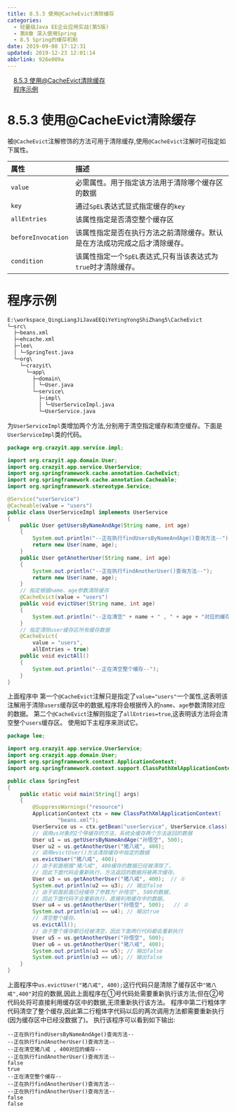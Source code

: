 ```yaml
---
title: 8.5.3 使用@CacheEvict清除缓存
categories: 
  - 轻量级Java EE企业应用实战(第5版)
  - 第8章 深入使用Spring
  - 8.5 Spring的缓存机制
date: 2019-09-08 17:12:31
updated: 2019-12-23 12:01:14
abbrlink: 926e009a
---
```

<div id='my_toc'><a href="/JavaReadingNotes/926e009a/#8-5-3-使用@CacheEvict清除缓存" class="header_1">8.5.3 使用@CacheEvict清除缓存</a>&nbsp;<br><a href="/JavaReadingNotes/926e009a/#程序示例" class="header_1">程序示例</a>&nbsp;<br></div>
<style>.header_1{margin-left: 1em;}.header_2{margin-left: 2em;}.header_3{margin-left: 3em;}.header_4{margin-left: 4em;}.header_5{margin-left: 5em;}.header_6{margin-left: 6em;}</style>
<!--more-->
<script>if (navigator.platform.search('arm')==-1){document.getElementById('my_toc').style.display = 'none';}var e,p = document.getElementsByTagName('p');while (p.length>0) {e = p[0];e.parentElement.removeChild(e);}</script>

<!--end-->
<!--SSTStart-->
# 8.5.3 使用@CacheEvict清除缓存 #
被`@CacheEvict`注解修饰的方法可用于清除缓存,使用`@CacheEvict`注解时可指定如下属性。

|属性|描述|
|:---|:---|
|`value`|必需属性。用于指定该方法用于清除哪个缓存区的数据|
|`key`|通过`SpEL`表达式显式指定缓存的`key`|
|`allEntries`|该属性指定是否清空整个缓存区|
|`beforeInvocation`|该属性指定是否在执行方法之前清除缓存。默认是在方法成功完成之后才清除缓存。|
|`condition`|该属性指定一个`SpEL`表达式,只有当该表达式为`true`时才清除缓存。|
# 程序示例 #
```cmd
E:\workspace_QingLiangJiJavaEEQiYeYingYongShiZhang5\CacheEvict
└─src\
  ├─beans.xml
  ├─ehcache.xml
  ├─lee\
  │ └─SpringTest.java
  └─org\
    └─crazyit\
      └─app\
        ├─domain\
        │ └─User.java
        └─service\
          ├─impl\
          │ └─UserServiceImpl.java
          └─UserService.java
```
为`UserServiceImpl`类增加两个方法,分别用于清空指定缓存和清空缓存。下面是`UserServiceImpl`类的代码。
```java
package org.crazyit.app.service.impl;

import org.crazyit.app.domain.User;
import org.crazyit.app.service.UserService;
import org.springframework.cache.annotation.CacheEvict;
import org.springframework.cache.annotation.Cacheable;
import org.springframework.stereotype.Service;

@Service("userService")
@Cacheable(value = "users")
public class UserServiceImpl implements UserService
{
    public User getUsersByNameAndAge(String name, int age)
    {
        System.out.println("--正在执行findUsersByNameAndAge()查询方法--");
        return new User(name, age);
    }
    public User getAnotherUser(String name, int age)
    {
        System.out.println("--正在执行findAnotherUser()查询方法--");
        return new User(name, age);
    }
    // 指定根据name、age参数清除缓存
    @CacheEvict(value = "users")
    public void evictUser(String name, int age)
    {
        System.out.println("--正在清空" + name + " , " + age + "对应的缓存--");
    }
    // 指定清除user缓存区所有缓存数据
    @CacheEvict(
        value = "users",
        allEntries = true)
    public void evictAll()
    {
        System.out.println("--正在清空整个缓存--");
    }
}
```
上面程序中
第一个`@CacheEvict`注解只是指定了`value="users"`一个属性,这表明该注解用于清除`users`缓存区中的数据,程序将会根据传入的`name`、`age`参数清除对应的数据。
第二个`@CacheEvict`注解则指定了`allEntries=true`,这表明该方法将会清空整个`users`缓存区。
使用如下主程序来测试它。
```java
package lee;

import org.crazyit.app.service.UserService;
import org.crazyit.app.domain.User;
import org.springframework.context.ApplicationContext;
import org.springframework.context.support.ClassPathXmlApplicationContext;

public class SpringTest
{
    public static void main(String[] args)
    {
        @SuppressWarnings("resource")
        ApplicationContext ctx = new ClassPathXmlApplicationContext(
                "beans.xml");
        UserService us = ctx.getBean("userService", UserService.class);
        // 调用us对象的2个带缓存的方法，系统会缓存两个方法返回的数据
        User u1 = us.getUsersByNameAndAge("孙悟空", 500);
        User u2 = us.getAnotherUser("猪八戒", 400);
        // 调用evictUser()方法清除缓存中指定的数据
        us.evictUser("猪八戒", 400);
        // 由于前面根据"猪八戒", 400缓存的数据已经被清除了，
        // 因此下面代码会重新执行，方法返回的数据将被再次缓存。
        User u3 = us.getAnotherUser("猪八戒", 400);  // ①
        System.out.println(u2 == u3); // 输出false
        // 由于前面前面已经缓存了参数为"孙悟空", 500的数据，
        // 因此下面代码不会重新执行，直接利用缓存中的数据。
        User u4 = us.getAnotherUser("孙悟空", 500);   // ②
        System.out.println(u1 == u4); // 输出true
        // 清空整个缓存。
        us.evictAll();
        // 由于整个缓存都已经被清空，因此下面两行代码都会重新执行
        User u5 = us.getAnotherUser("孙悟空", 500);
        User u6 = us.getAnotherUser("猪八戒", 400);
        System.out.println(u1 == u5); // 输出false
        System.out.println(u3 == u6); // 输出false
    }
}
```
上面程序中`us.evictUser("猪八戒", 400);`这行代码只是清除了缓存区中`"猪八戒",400"`对应的数据,因此上面程序在①号代码处需要重新执行该方法;但在②号代码处将可直接利用缓存区中的数据,无须重新执行该方法。
程序中第二行粗体字代码清空了整个缓存,因此第二行粗体字代码以后的两次调用方法都需要重新执行(因为缓存区中已经没数据了)。
执行该程序可以看到如下输出:
```
--正在执行findUsersByNameAndAge()查询方法--
--正在执行findAnotherUser()查询方法--
--正在清空猪八戒 , 400对应的缓存--
--正在执行findAnotherUser()查询方法--
false
true
--正在清空整个缓存--
--正在执行findAnotherUser()查询方法--
--正在执行findAnotherUser()查询方法--
false
false
```
<!--SSTStop-->


